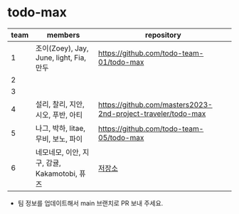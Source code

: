 # todo-max

| team | members                             | repository |
| ---- |-------------------------------------|------------|
| 1    | 조이(Zoey), Jay, June, light, Fia, 만두 |https://github.com/todo-team-01/todo-max|
| 2    |                        |                                                 |
| 3    |                        | |
| 4    | 설리, 찰리, 지안, 시오, 푸반, 아티 |https://github.com/masters2023-2nd-project-traveler/todo-max|
| 5    | 나그, 박하, litae, 무비, 보노, 파이 |https://github.com/todo-team-05/todo-max|
| 6    | 네모네모, 이안, 지구, 감귤, Kakamotobi, 퓨즈                       | [저장소](https://github.com/codesquad-team-06/todo-max) |

* 팀 정보를 업데이트해서 main 브랜치로 PR 보내 주세요.
